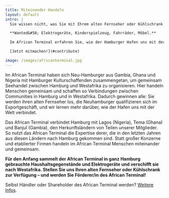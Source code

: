 ```yaml
---
title: Miteinander Handeln
layout: default
intro: |
  Sie wissen nicht, was Sie mit Ihrem alten Fernseher oder Kühlschrank machen sollen? Dann melden Sie sich bei uns! Wir holen Ihre alten Elektro- und Haushaltsgeräte gerne bei Ihnen zu Hause ab. Keine Fahrt zum Recyclinghof, keine Arbeit mit Kleinanzeigen – werden Sie Förderer/in des African&nbsp;Terminal!

  **Wanted&#58; Elektrogeräte, Kinderspielzeug, Fahrräder, Möbel.**

  Im African Terminal erfahren Sie, wie der Hamburger Hafen uns mit der Welt verbindet, und was Migration, bürgerschaftliches Handeln und Seehandel miteinander zu tun haben.

  [Jetzt mitmachen!](#contribute)

image: /images/africanterminal.jpg
---
```


Im African Terminal haben sich Neu-Hamburger aus Gambia, Ghana und Nigeria mit Hamburger Kulturschaffenden zusammengetan, um gemeinsam Seehandel zwischen Hamburg und Westafrika zu organisieren. Hier handeln Menschen gemeinsam und schaffen so Verbindungen zwischen Communities in Hamburg und in Westafrika. Dadurch gewinnen alle: Sie werden ihren alten Fernseher los, die Neuhamburger qualifizieren sich im Exportgeschäft, und wir lernen mehr darüber, wie der Hafen uns mit der Welt verbindet.

Das African Terminal verbindet Hamburg mit Lagos (Nigeria), Tema (Ghana) und Banjul (Gambia), den Herkunftsländern von Teilen unserer Mitglieder. So nutzt das African Terminal die Expertise derer, die in den letzten Jahren aus diesen Ländern nach Hamburg gekommen sind. Statt großer Konzerne und etablierter Firmen handeln im African Terminal Menschen miteinander und gemeinsam.

**Für den Anfang sammelt der African Terminal in ganz Hamburg gebrauchte Haushaltsgegenstände und Elektrogeräte und verschifft sie nach Westafrika. Stellen Sie uns Ihren alten Fernseher oder Kühlschrank zur Verfügung – und werden Sie Förderer/in des African Terminal!**

Selbst Händler oder Shareholder des African Terminal werden? [Weitere Infos](/about/).
